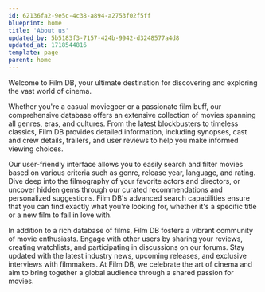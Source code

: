 ```yaml
---
id: 62136fa2-9e5c-4c38-a894-a2753f02f5ff
blueprint: home
title: 'About us'
updated_by: 5b5183f3-7157-424b-9942-d3248577a4d8
updated_at: 1718544816
template: page
parent: home
---
```

Welcome to Film DB, your ultimate destination for discovering and exploring the vast world of cinema. 

Whether you're a casual moviegoer or a passionate film buff, our comprehensive database offers an extensive collection of movies spanning all genres, eras, and cultures. From the latest blockbusters to timeless classics, Film DB provides detailed information, including synopses, cast and crew details, trailers, and user reviews to help you make informed viewing choices.

Our user-friendly interface allows you to easily search and filter movies based on various criteria such as genre, release year, language, and rating. Dive deep into the filmography of your favorite actors and directors, or uncover hidden gems through our curated recommendations and personalized suggestions. Film DB's advanced search capabilities ensure that you can find exactly what you're looking for, whether it's a specific title or a new film to fall in love with.

In addition to a rich database of films, Film DB fosters a vibrant community of movie enthusiasts. Engage with other users by sharing your reviews, creating watchlists, and participating in discussions on our forums. Stay updated with the latest industry news, upcoming releases, and exclusive interviews with filmmakers. At Film DB, we celebrate the art of cinema and aim to bring together a global audience through a shared passion for movies.